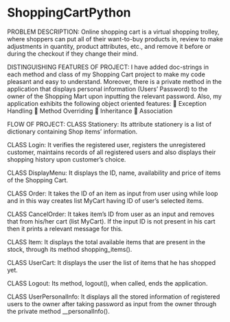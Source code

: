 # ShoppingCartPython
PROBLEM DESCRIPTION:
Online shopping cart is a virtual shopping trolley, where shoppers can put all of their
want-to-buy products in, review to make adjustments in quantity, product attributes,
etc., and remove it before or during the checkout if they change their mind.

DISTINGUISHING FEATURES OF PROJECT:
I have added doc-strings in each method and class of my Shopping Cart project to make
my code pleasant and easy to understand. Moreover, there is a private method in the
application that displays personal information (Users’ Password) to the owner of the
Shopping Mart upon inputting the relevant password.
Also, my application exhibits the following object oriented features:
 Exception Handling
 Method Overriding
 Inheritance
 Association


FLOW OF PROJECT:
CLASS Stationery:
Its attribute stationery is a list of dictionary containing Shop items’ information.

CLASS Login:
It verifies the registered user, registers the unregistered customer, maintains records of
all registered users and also displays their shopping history upon customer’s choice.

CLASS DisplayMenu:
It displays the ID, name, availability and price of items of the Shopping Cart.

CLASS Order:
It takes the ID of an item as input from user using while loop and in this way creates list
MyCart having ID of user’s selected items.

CLASS CancelOrder:
It takes item’s ID from user as an input and removes that from his/her cart (list
MyCart). If the input ID is not present in his cart then it prints a relevant message for
this.

CLASS Item:
It displays the total available items that are present in the stock, through its method
shopping_items().

CLASS UserCart:
It displays the user the list of items that he has shopped yet.

CLASS Logout:
Its method, logout(), when called, ends the application.

CLASS UserPersonalInfo:
It displays all the stored information of registered users to the owner after taking
password as input from the owner through the private method
__personalInfo().
